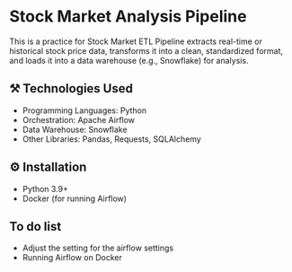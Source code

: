 # Stock Market Analysis Pipeline
This is a practice for Stock Market ETL Pipeline extracts real-time or historical stock price data, transforms it into a clean, standardized format, and loads it into a data warehouse (e.g., Snowflake) for analysis.

## :hammer_and_pick: Technologies Used
- Programming Languages: Python
- Orchestration: Apache Airflow
- Data Warehouse: Snowflake
- Other Libraries: Pandas, Requests, SQLAlchemy

## :gear: Installation
- Python 3.9+
- Docker (for running Airflow)

## To do list
- Adjust the setting for the airflow settings
- Running Airflow on Docker

